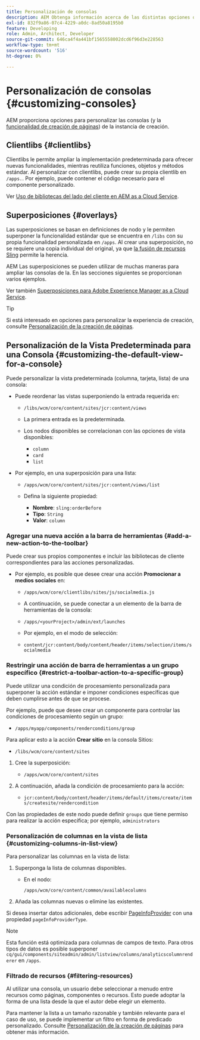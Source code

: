 ```yaml
---
title: Personalización de consolas
description: AEM Obtenga información acerca de las distintas opciones que proporciona para personalizar las consolas de la instancia de creación.
exl-id: 832f9a86-07c4-4229-a0dc-8ad50a8195b0
feature: Developing
role: Admin, Architect, Developer
source-git-commit: 646ca4f4a441bf1565558002dcd6f96d3e228563
workflow-type: tm+mt
source-wordcount: '516'
ht-degree: 0%

---
```


# Personalización de consolas {#customizing-consoles}

AEM proporciona opciones para personalizar las consolas (y la [funcionalidad de creación de páginas](/help/implementing/developing/extending/page-authoring.md)) de la instancia de creación.

## Clientlibs {#clientlibs}

Clientlibs le permite ampliar la implementación predeterminada para ofrecer nuevas funcionalidades, mientras reutiliza funciones, objetos y métodos estándar. Al personalizar con clientlibs, puede crear su propia clientlib en `/apps.`. Por ejemplo, puede contener el código necesario para el componente personalizado.

Ver [Uso de bibliotecas del lado del cliente en AEM as a Cloud Service](/help/implementing/developing/introduction/clientlibs.md).

## Superposiciones {#overlays}

Las superposiciones se basan en definiciones de nodo y le permiten superponer la funcionalidad estándar que se encuentra en `/libs` con su propia funcionalidad personalizada en `/apps`. Al crear una superposición, no se requiere una copia individual del original, ya que [la fusión de recursos Sling](/help/implementing/developing/introduction/sling-resource-merger.md) permite la herencia.

AEM Las superposiciones se pueden utilizar de muchas maneras para ampliar las consolas de la. En las secciones siguientes se proporcionan varios ejemplos.

Ver también [Superposiciones para Adobe Experience Manager as a Cloud Service](/help/implementing/developing/introduction/overlays.md).

>[!TIP]
>
>Si está interesado en opciones para personalizar la experiencia de creación, consulte [Personalización de la creación de páginas](/help/implementing/developing/extending/page-authoring.md).

## Personalización de la Vista Predeterminada para una Consola {#customizing-the-default-view-for-a-console}

Puede personalizar la vista predeterminada (columna, tarjeta, lista) de una consola:

* Puede reordenar las vistas superponiendo la entrada requerida en:

   * `/libs/wcm/core/content/sites/jcr:content/views`

   * La primera entrada es la predeterminada.

   * Los nodos disponibles se correlacionan con las opciones de vista disponibles:

      * `column`
      * `card`
      * `list`

* Por ejemplo, en una superposición para una lista:

   * `/apps/wcm/core/content/sites/jcr:content/views/list`

   * Defina la siguiente propiedad:

      * **Nombre**: `sling:orderBefore`
      * **Tipo**: `String`
      * **Valor**: `column`

### Agregar una nueva acción a la barra de herramientas {#add-a-new-action-to-the-toolbar}

Puede crear sus propios componentes e incluir las bibliotecas de cliente correspondientes para las acciones personalizadas.

* Por ejemplo, es posible que desee crear una acción **Promocionar a medios sociales** en:

   * `/apps/wcm/core/clientlibs/sites/js/socialmedia.js`

   * A continuación, se puede conectar a un elemento de la barra de herramientas de la consola:

   * `/apps/<yourProject>/admin/ext/launches`

   * Por ejemplo, en el modo de selección:

   * `content/jcr:content/body/content/header/items/selection/items/socialmedia`

### Restringir una acción de barra de herramientas a un grupo específico {#restrict-a-toolbar-action-to-a-specific-group}

Puede utilizar una condición de procesamiento personalizada para superponer la acción estándar e imponer condiciones específicas que deben cumplirse antes de que se procese.

Por ejemplo, puede que desee crear un componente para controlar las condiciones de procesamiento según un grupo:

* `/apps/myapp/components/renderconditions/group`

Para aplicar esto a la acción **Crear sitio** en la consola Sitios:

* `/libs/wcm/core/content/sites`

1. Cree la superposición:

   * `/apps/wcm/core/content/sites`

1. A continuación, añada la condición de procesamiento para la acción:

   * `jcr:content/body/content/header/items/default/items/create/items/createsite/rendercondition`

Con las propiedades de este nodo puede definir `groups` que tiene permiso para realizar la acción específica; por ejemplo, `administrators`

### Personalización de columnas en la vista de lista {#customizing-columns-in-list-view}

Para personalizar las columnas en la vista de lista:

1. Superponga la lista de columnas disponibles.

   * En el nodo:

     `/apps/wcm/core/content/common/availablecolumns`

1. Añada las columnas nuevas o elimine las existentes.

Si desea insertar datos adicionales, debe escribir [PageInfoProvider](https://developer.adobe.com/experience-manager/reference-materials/cloud-service/javadoc/com/day/cq/wcm/api/PageInfoProvider.html) con una propiedad `pageInfoProviderType`.

>[!NOTE]
>
>Esta función está optimizada para columnas de campos de texto. Para otros tipos de datos es posible superponer `cq/gui/components/siteadmin/admin/listview/columns/analyticscolumnrenderer` en `/apps`.

### Filtrado de recursos {#filtering-resources}

Al utilizar una consola, un usuario debe seleccionar a menudo entre recursos como páginas, componentes o recursos. Esto puede adoptar la forma de una lista desde la que el autor debe elegir un elemento.

Para mantener la lista a un tamaño razonable y también relevante para el caso de uso, se puede implementar un filtro en forma de predicado personalizado. Consulte [Personalización de la creación de páginas](/help/implementing/developing/extending/page-authoring.md#filtering-resources) para obtener más información.
